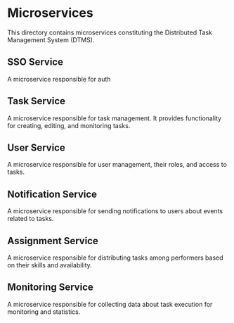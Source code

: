 # Microservices

This directory contains microservices constituting the Distributed Task Management System (DTMS).

## SSO Service
A microservice responsible for auth 

## Task Service

A microservice responsible for task management. It provides functionality for creating, editing, and monitoring tasks.

## User Service

A microservice responsible for user management, their roles, and access to tasks.

## Notification Service

A microservice responsible for sending notifications to users about events related to tasks.

## Assignment Service

A microservice responsible for distributing tasks among performers based on their skills and availability.

## Monitoring Service

A microservice responsible for collecting data about task execution for monitoring and statistics.
